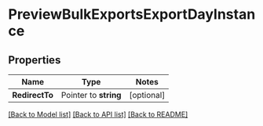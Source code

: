 # PreviewBulkExportsExportDayInstance

## Properties
Name | Type | Notes
------------ | ------------- | -------------
**RedirectTo** | Pointer to **string** | [optional] 

[[Back to Model list]](../README.md#documentation-for-models) [[Back to API list]](../README.md#documentation-for-api-endpoints) [[Back to README]](../README.md)


